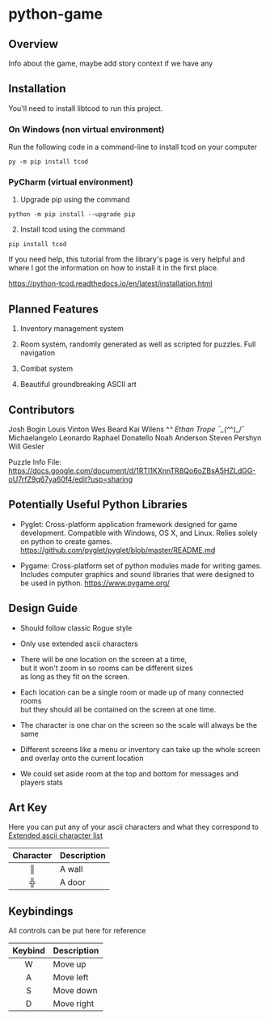 python-game
===========

## Overview
Info about the game, maybe add story context if we have any

## Installation

You'll need to install libtcod to run this project.

### On Windows (non virtual environment)

Run the following code in a command-line to install tcod on your computer
```
py -m pip install tcod
```

### PyCharm (virtual environment)

1. Upgrade pip using the command
```
python -m pip install --upgrade pip
```

2. Install tcod using the command
```
pip install tcod
```

If you need help, this tutorial from the library's page is very helpful and where I got the information on how to install it in the first place.

https://python-tcod.readthedocs.io/en/latest/installation.html

## Planned Features

1. Inventory management system

2. Room system, randomly generated as well as scripted for puzzles. Full navigation

3. Combat system

4. Beautiful groundbreaking ASCII art


## Contributors

Josh Bogin
Louis Vinton
Wes Beard
Kai Wilens ^_^
Ethan Trope   ¯\_(^_^)_/¯
Michaelangelo Leonardo Raphael Donatello 
Noah Anderson
Steven Pershyn
Will Gesler

Puzzle Info File:
https://docs.google.com/document/d/1RTI1KXnnTR8Qo6oZBsA5HZLdGG-oU7rfZ9q67ya60f4/edit?usp=sharing

## Potentially Useful Python Libraries
* Pyglet: Cross-platform application framework designed for game development. Compatible with Windows, OS X, and Linux. Relies solely on python to create games.
https://github.com/pyglet/pyglet/blob/master/README.md

* Pygame: Cross-platform set of python modules made for writing games. Includes computer graphics and sound libraries that were designed to be used in python.
https://www.pygame.org/

## Design Guide
* Should follow classic Rogue style
* Only use extended ascii characters

 * There will be one location on the screen at a time,  
but it won't zoom in so rooms can be different sizes   
as long as they fit on the screen.

* Each location can be a single room or made up of many connected rooms   
but they should all be contained on the screen at one time.  

* The character is one char on the screen so the scale will always be the same

* Different screens like a menu or inventory can take up the whole screen  
and overlay onto the current location

* We could set aside room at the top and bottom for messages and players stats

## Art Key
Here you can put any of your ascii characters and what they correspond to  
[Extended ascii character list](https://www.redbubble.com/people/barnsis/journal/3570534-complete-ascii-list-of-symbols)

| Character     | Description |
|:-------------:|-------------|
|       ║       | A wall      |
|       ╬       | A door      |

## Keybindings
All controls can be put here for reference  

| Keybind       | Description |
|:-------------:|-------------|
|       W       | Move up     |
|       A       | Move left   |
|       S       | Move down   |
|       D       | Move right  |
